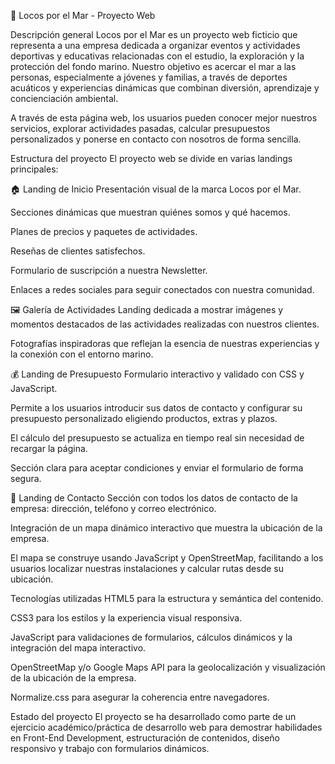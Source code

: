 🌊 Locos por el Mar - Proyecto Web

Descripción general
Locos por el Mar es un proyecto web ficticio que representa a una empresa dedicada a organizar eventos y actividades deportivas y educativas relacionadas con el estudio, la exploración y la protección del fondo marino.
Nuestro objetivo es acercar el mar a las personas, especialmente a jóvenes y familias, a través de deportes acuáticos y experiencias dinámicas que combinan diversión, aprendizaje y concienciación ambiental.

A través de esta página web, los usuarios pueden conocer mejor nuestros servicios, explorar actividades pasadas, calcular presupuestos personalizados y ponerse en contacto con nosotros de forma sencilla.

Estructura del proyecto
El proyecto web se divide en varias landings principales:

🏠 Landing de Inicio
Presentación visual de la marca Locos por el Mar.

Secciones dinámicas que muestran quiénes somos y qué hacemos.

Planes de precios y paquetes de actividades.

Reseñas de clientes satisfechos.

Formulario de suscripción a nuestra Newsletter.

Enlaces a redes sociales para seguir conectados con nuestra comunidad.

🖼️ Galería de Actividades
Landing dedicada a mostrar imágenes y momentos destacados de las actividades realizadas con nuestros clientes.

Fotografías inspiradoras que reflejan la esencia de nuestras experiencias y la conexión con el entorno marino.

💰 Landing de Presupuesto
Formulario interactivo y validado con CSS y JavaScript.

Permite a los usuarios introducir sus datos de contacto y configurar su presupuesto personalizado eligiendo productos, extras y plazos.

El cálculo del presupuesto se actualiza en tiempo real sin necesidad de recargar la página.

Sección clara para aceptar condiciones y enviar el formulario de forma segura.

📍 Landing de Contacto
Sección con todos los datos de contacto de la empresa: dirección, teléfono y correo electrónico.

Integración de un mapa dinámico interactivo que muestra la ubicación de la empresa.

El mapa se construye usando JavaScript y OpenStreetMap, facilitando a los usuarios localizar nuestras instalaciones y calcular rutas desde su ubicación.

Tecnologías utilizadas
HTML5 para la estructura y semántica del contenido.

CSS3 para los estilos y la experiencia visual responsiva.

JavaScript para validaciones de formularios, cálculos dinámicos y la integración del mapa interactivo.

OpenStreetMap y/o Google Maps API para la geolocalización y visualización de la ubicación de la empresa.

Normalize.css para asegurar la coherencia entre navegadores.

Estado del proyecto
El proyecto se ha desarrollado como parte de un ejercicio académico/práctica de desarrollo web para demostrar habilidades en Front-End Development, estructuración de contenidos, diseño responsivo y trabajo con formularios dinámicos.
